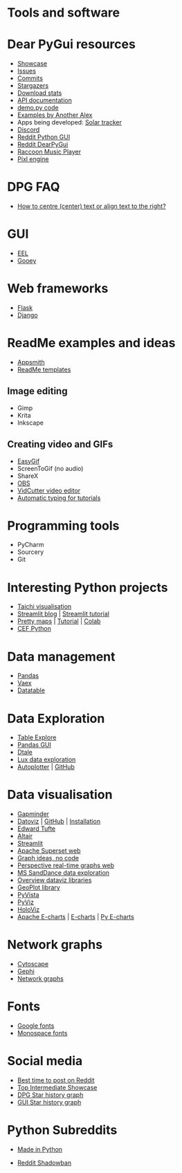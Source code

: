 # Tools and software

# Dear PyGui resources
- [Showcase](https://github.com/hoffstadt/DearPyGui/wiki/Dear-PyGui-Showcase)
- [Issues](https://github.com/hoffstadt/DearPyGui/issues)
- [Commits](https://github.com/hoffstadt/DearPyGui/commits/master)
- [Stargazers](https://github.com/hoffstadt/DearPyGui/stargazers)
- [Download stats](https://pepy.tech/project/dearpygui)
- [API documentation](https://dearpygui.readthedocs.io/en/latest/index.html)
- [demo.py code](https://github.com/hoffstadt/DearPyGui/blob/master/DearPyGui/dearpygui/demo.py)
- [Examples by Another Alex](https://github.com/yet-another-alex/dearpygui-examples)
- Apps being developed: [Solar tracker](https://github.com/iOsnaaente/Supervisorio_TrackerSolar)
- [Discord](https://discord.gg/tyE7Gu4)
- [Reddit Python GUI](https://www.reddit.com/search/?q=python%20gui&sort=new)
- [Reddit DearPyGui](https://www.reddit.com/r/DearPyGui/new/)
- [Raccoon Music Player](https://github.com/bandit-masked/raccoon)
- [Pixl engine](https://github.com/Atlamillias/dearpypixl)

# DPG FAQ
- [How to centre (center) text or align text to the right?](https://github.com/hoffstadt/DearPyGui/issues/1111)


# GUI
- [EEL](https://github.com/ChrisKnott/Eel)
- [Gooey](https://github.com/chriskiehl/Gooey)

# Web frameworks
- [Flask](https://github.com/pallets/flask)
- [Django](https://github.com/django/django)


# ReadMe examples and ideas
- [Appsmith](https://github.com/appsmithorg/appsmith)
- [ReadMe templates](https://www.readme-templates.com/)


## Image editing
- Gimp
- Krita
- Inkscape


##  Creating video and GIFs
- [EasyGif](https://ezgif.com/video-to-gif)
- ScreenToGif (no audio)
- ShareX
- [OBS](https://obsproject.com/)
- [VidCutter video editor](https://github.com/ozmartian/vidcutter)
- [Automatic typing for tutorials](https://github.com/mfitzp/diffcast)


# Programming tools
- PyCharm
- Sourcery
- Git


# Interesting Python projects
- [Taichi visualisation](https://github.com/taichi-dev/taichi)
- [Streamlit blog](https://blog.streamlit.io/how-to-master-streamlit-for-data-science) | [Streamlit tutorial](https://www.youtube.com/watch?v=TzF-OUA1Tlo)
- [Pretty maps](https://github.com/marceloprates/prettymaps) | [Tutorial](https://www.youtube.com/watch?v=5za5I3kUuOI) | [Colab](https://colab.research.google.com/drive/18AHHSnb0lMamHPIjMhXEezBSkP-Pn6Pq?usp=sharing)
- [CEF Python](https://github.com/cztomczak/cefpython#thanks-to-all-sponsors)


# Data management
- [Pandas](https://pandas.pydata.org/)
- [Vaex](https://vaex.io/docs/index.html/)
- [Datatable](https://datatable.readthedocs.io/en/latest/)


# Data Exploration
- [Table Explore](https://dmnfarrell.github.io/tablexplore/)
- [Pandas GUI](https://github.com/adamerose/pandasgui)
- [Dtale](https://github.com/man-group/dtale)
- [Lux data exploration](https://github.com/lux-org/lux)
- [Autoplotter](https://www.reddit.com/r/learnmachinelearning/comments/o83zgp/autoplotter_a_gui_based_exploratory_data_analysis/) | [GitHub](https://github.com/ersaurabhverma/autoplotter)


# Data visualisation
- [Gapminder](https://www.gapminder.org/tools-offline/)
- [Datoviz](https://datoviz.org/) | [GitHub](https://github.com/datoviz/datoviz/) | [Installation](https://datoviz.org/tutorials/install/)
- [Edward Tufte](http://motioninsocial.com/tufte/#introduction)
- [Altair](https://github.com/altair-viz/altair)
- [Streamlit](https://streamlit.io/)
- [Apache Superset web](https://superset.apache.org/gallery)
- [Graph ideas, no code](https://datavizproject.com/)
- [Perspective real-time graphs web](https://perspective.finos.org/)
- [MS SandDance data exploration](https://microsoft.github.io/SandDance/)
- [Overview dataviz libraries](https://dsaber.com/2016/10/02/a-dramatic-tour-through-pythons-data-visualization-landscape-including-ggplot-and-altair/)
- [GeoPlot library](https://deepai.org/publication/geoplotlib-a-python-toolbox-for-visualizing-geographical-data)
- [PyVista](https://docs.pyvista.org/)
- [PyViz](https://pyviz.org/)
- [HoloViz](https://holoviz.org/tutorial/index.html)
- [Apache E-charts](https://echarts.apache.org/en/index.html) | [E-charts](https://github.com/apache/echarts) | [Py E-charts](https://pyecharts.org/#/en-us/charts_base)


# Network graphs
- [Cytoscape](https://cytoscape.org/what_is_cytoscape.html)
- [Gephi](https://gephi.org/)
- [Network graphs](https://schoolofdata.org/2014/08/20/4-network-visualisation-tools/)


# Fonts
- [Google fonts](https://fonts.google.com/)
- [Monospace fonts](https://ianyepan.github.io/posts/system-default-monospace-fonts-pt2/)


# Social media
- [Best time to post on Reddit](https://thebetterwebmovement.com/choosing-best-time-post-to-reddit/)
- [Top Intermediate Showcase](https://www.reddit.com/r/Python/search?q=flair_name%3A%22Intermediate%20Showcase%22&restrict_sr=1&sort=top)
- [DPG Star history graph](https://star-history.com/#hoffstadt/DearPyGui&Date)
- [GUI Star history graph](https://star-history.com/#hoffstadt/DearPyGui&pysimplegui/pysimplegui&kivy/kivy&wxWidgets/Phoenix&pygame/pygame&pythonarcade/arcade&pokepetter/ursina&panda3d/panda3d&ChrisKnott/Eel&chriskiehl/Gooey&Timeline)

# Python Subreddits
- [Made in Python](https://www.reddit.com/r/madeinpython/)

- [Reddit Shadowban](https://www.reddit.com/r/ShadowBan/)
